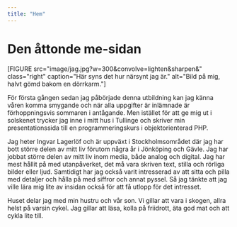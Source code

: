 ```yaml
---
title: "Hem"
---
```

Den åttonde me-sidan
=====================

[FIGURE src="image/jag.jpg?w=300&convolve=lighten&sharpen&" class="right" caption="Här syns det hur närsynt jag är." alt="Bild på mig, halvt gömd bakom en dörrkarm."]

För första gången sedan jag påbörjade denna utbildning kan jag känna våren komma smygande och när alla uppgifter är inlämnade är förhoppningsvis sommaren i antågande. Men istället för att ge mig ut i solskenet trycker jag inne i mitt hus i Tullinge och skriver min presentationssida till en programmeringskurs i objektorienterad PHP.

Jag heter Ingvar Lagerlöf och är uppväxt i Stockholmsområdet där jag har bott större delen av mitt liv förutom några år i Jönköping och Gävle. Jag har jobbat större delen av mitt liv inom media, både analog och digital. Jag har mest hållit på med utanpåverket, det må vara skriven text, stilla och rörliga bilder eller ljud. Samtidigt har jag också varit intresserad av att sitta och pilla med detaljer och hålla på med siffror och annat pyssel. Så jag tänkte att jag ville lära mig lite av insidan också för att få utlopp för det intresset.

Huset delar jag med min hustru och vår son. Vi gillar att vara i skogen, allra helst på varsin cykel. Jag gillar att läsa, kolla på friidrott, äta god mat och att cykla lite till.
